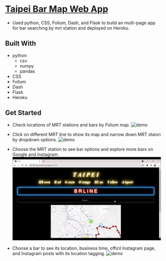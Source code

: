 # [Taipei Bar Map Web App](https://tpe-bar-god.herokuapp.com/)

* Used python, CSS, Folium, Dash, and Flask to build an multi-page app for bar searching by mrt station and deployed on Heroku.

## Built With
* python
  - csv
  - numpy
  - pandas
* CSS
* Folium
* Dash
* Flask
* Heroku

## Get Started

* Check locations of MRT stations and bars by Folium map.
![demo](./readmegif/map.gif)

* Click on different MRT line to show its map and narrow down MRT staion by dropdown options.
![demo](./readmegif/line.gif)

* Choose the MRT station to see bar options and explore more bars on Google and Instagram.
![demo](./readmegif/explore.gif)

* Choose a bar to see its location, business time, officil Instagram page, and Instagram posts with its location tagging.
![demo](./readmegif/bar.gif)
